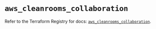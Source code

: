 # `aws_cleanrooms_collaboration`

Refer to the Terraform Registry for docs: [`aws_cleanrooms_collaboration`](https://registry.terraform.io/providers/hashicorp/aws/6.15.0/docs/resources/cleanrooms_collaboration).
